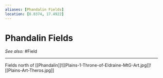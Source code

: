 ```yaml
---
aliases: [Phandalin Fields]
location: [8.8374, 17.4922]
---
```


# Phandalin Fields
*See also:* #Field 
___
Fields north of [[Phandalin]]![[Plains-1-Throne-of-Eldraine-MtG-Art.jpg]]![[Plains-Art-Theros.jpg]]